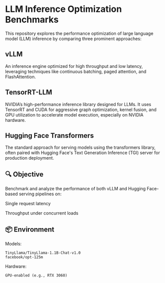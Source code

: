 # LLM Inference Optimization Benchmarks
This repository explores the performance optimization of large language model (LLM) inference by comparing three prominent approaches:

## vLLM
An inference engine optimized for high throughput and low latency, leveraging techniques like continuous batching, paged attention, and FlashAttention.

## TensorRT-LLM
NVIDIA’s high-performance inference library designed for LLMs. It uses TensorRT and CUDA for aggressive graph optimization, kernel fusion, and GPU utilization to accelerate model execution, especially on NVIDIA hardware.

## Hugging Face Transformers
The standard approach for serving models using the transformers library, often paired with Hugging Face's Text Generation Inference (TGI) server for production deployment.


## 🔍 Objective
Benchmark and analyze the performance of both vLLM and Hugging Face-based serving pipelines on:

Single request latency

Throughput under concurrent loads

## 📦 Environment
Models:
```
TinyLlama/TinyLlama-1.1B-Chat-v1.0
facebook/opt-125m
```
Hardware:
```
GPU-enabled (e.g., RTX 3060)
```
